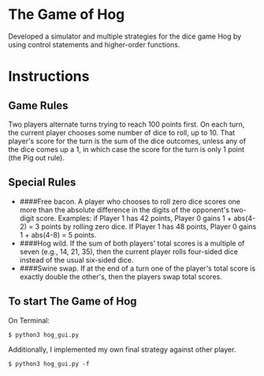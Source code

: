 # The Game of Hog
Developed a simulator and multiple strategies for the dice game Hog by using control statements and higher-order functions.

# Instructions

## Game Rules
Two players alternate turns trying to reach 100 points first. On each turn, the current player chooses some number of dice to roll, up to 10. That player's score for the turn is the sum of the dice outcomes, unless any of the dice comes up a 1, in which case the score for the turn is only 1 point (the Pig out rule).

## Special Rules
* ####Free bacon. A player who chooses to roll zero dice scores one more than the absolute difference in the digits of the opponent's two-digit score. Examples: if Player 1 has 42 points, Player 0 gains 1 + abs(4-2) = 3 points by rolling zero dice. If Player 1 has 48 points, Player 0 gains 1 + abs(4-8) = 5 points.
* ####Hog wild. If the sum of both players' total scores is a multiple of seven (e.g., 14, 21, 35), then the current player rolls four-sided dice instead of the usual six-sided dice.
* ####Swine swap. If at the end of a turn one of the player's total score is exactly double the other's, then the players swap total scores.

## To start The Game of Hog
On Terminal:
```
$ python3 hog_gui.py
```

Additionally, I implemented my own final strategy against other player.
```
$ python3 hog_gui.py -f
```
